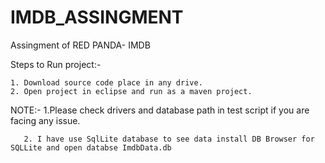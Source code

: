 # IMDB_ASSINGMENT
Assingment of RED PANDA- IMDB

Steps to Run project:-

    1. Download source code place in any drive.
    2. Open project in eclipse and run as a maven project.

NOTE:- 1.Please check drivers and database path in test script if you are facing any issue.

       2. I have use SqlLite database to see data install DB Browser for SQLLite and open databse ImdbData.db 
